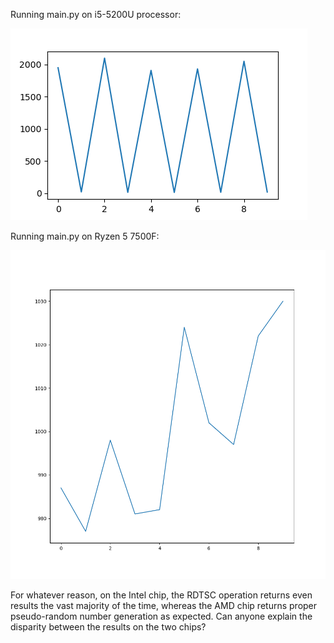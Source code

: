 Running main.py on i5-5200U processor:

![Graph of results on the i5-5200U showing the disparity between even and odd results](./figures/i5-5200U.png)

Running main.py on Ryzen 5 7500F:

![Graph of results on the Ryzen 5 7500F showing proper pseudo-random number generation](./figures/Ryzen7500F.png)

For whatever reason, on the Intel chip, the RDTSC operation returns even results the vast majority of the time, whereas the AMD chip returns proper pseudo-random number generation as expected. Can anyone explain the disparity between the results on the two chips?
